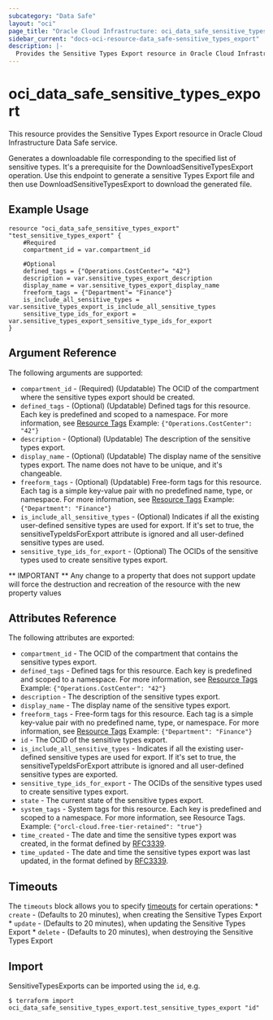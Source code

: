 ```yaml
---
subcategory: "Data Safe"
layout: "oci"
page_title: "Oracle Cloud Infrastructure: oci_data_safe_sensitive_types_export"
sidebar_current: "docs-oci-resource-data_safe-sensitive_types_export"
description: |-
  Provides the Sensitive Types Export resource in Oracle Cloud Infrastructure Data Safe service
---
```


# oci_data_safe_sensitive_types_export
This resource provides the Sensitive Types Export resource in Oracle Cloud Infrastructure Data Safe service.

Generates a downloadable file corresponding to the specified list of sensitive types. It's a prerequisite for the
DownloadSensitiveTypesExport operation. Use this endpoint to generate a sensitive Types Export file and then use 
DownloadSensitiveTypesExport to download the generated file.


## Example Usage

```hcl
resource "oci_data_safe_sensitive_types_export" "test_sensitive_types_export" {
	#Required
	compartment_id = var.compartment_id

	#Optional
	defined_tags = {"Operations.CostCenter"= "42"}
	description = var.sensitive_types_export_description
	display_name = var.sensitive_types_export_display_name
	freeform_tags = {"Department"= "Finance"}
	is_include_all_sensitive_types = var.sensitive_types_export_is_include_all_sensitive_types
	sensitive_type_ids_for_export = var.sensitive_types_export_sensitive_type_ids_for_export
}
```

## Argument Reference

The following arguments are supported:

* `compartment_id` - (Required) (Updatable) The OCID of the compartment where the sensitive types export should be created.
* `defined_tags` - (Optional) (Updatable) Defined tags for this resource. Each key is predefined and scoped to a namespace. For more information, see [Resource Tags](https://docs.cloud.oracle.com/iaas/Content/General/Concepts/resourcetags.htm) Example: `{"Operations.CostCenter": "42"}` 
* `description` - (Optional) (Updatable) The description of the sensitive types export.
* `display_name` - (Optional) (Updatable) The display name of the sensitive types export. The name does not have to be unique, and it's changeable.
* `freeform_tags` - (Optional) (Updatable) Free-form tags for this resource. Each tag is a simple key-value pair with no predefined name, type, or namespace. For more information, see [Resource Tags](https://docs.cloud.oracle.com/iaas/Content/General/Concepts/resourcetags.htm)  Example: `{"Department": "Finance"}` 
* `is_include_all_sensitive_types` - (Optional) Indicates if all the existing user-defined sensitive types are used for export. If it's set to true, the sensitiveTypeIdsForExport attribute is ignored and all user-defined sensitive types are used. 
* `sensitive_type_ids_for_export` - (Optional) The OCIDs of the sensitive types used to create sensitive types export. 


** IMPORTANT **
Any change to a property that does not support update will force the destruction and recreation of the resource with the new property values

## Attributes Reference

The following attributes are exported:

* `compartment_id` - The OCID of the compartment that contains the sensitive types export.
* `defined_tags` - Defined tags for this resource. Each key is predefined and scoped to a namespace. For more information, see [Resource Tags](https://docs.cloud.oracle.com/iaas/Content/General/Concepts/resourcetags.htm) Example: `{"Operations.CostCenter": "42"}` 
* `description` - The description of the sensitive types export.
* `display_name` - The display name of the sensitive types export.
* `freeform_tags` - Free-form tags for this resource. Each tag is a simple key-value pair with no predefined name, type, or namespace. For more information, see [Resource Tags](https://docs.cloud.oracle.com/iaas/Content/General/Concepts/resourcetags.htm)  Example: `{"Department": "Finance"}` 
* `id` - The OCID of the sensitive types export.
* `is_include_all_sensitive_types` - Indicates if all the existing user-defined sensitive types are used for export. If it's set to true, the sensitiveTypeIdsForExport attribute is ignored and all user-defined sensitive types are exported. 
* `sensitive_type_ids_for_export` - The OCIDs of the sensitive types used to create sensitive types export. 
* `state` - The current state of the sensitive types export.
* `system_tags` - System tags for this resource. Each key is predefined and scoped to a namespace. For more information, see Resource Tags. Example: `{"orcl-cloud.free-tier-retained": "true"}` 
* `time_created` - The date and time the sensitive types export was created, in the format defined by [RFC3339](https://tools.ietf.org/html/rfc3339).
* `time_updated` - The date and time the sensitive types export was last updated, in the format defined by [RFC3339](https://tools.ietf.org/html/rfc3339).

## Timeouts

The `timeouts` block allows you to specify [timeouts](https://registry.terraform.io/providers/oracle/oci/latest/docs/guides/changing_timeouts) for certain operations:
	* `create` - (Defaults to 20 minutes), when creating the Sensitive Types Export
	* `update` - (Defaults to 20 minutes), when updating the Sensitive Types Export
	* `delete` - (Defaults to 20 minutes), when destroying the Sensitive Types Export


## Import

SensitiveTypesExports can be imported using the `id`, e.g.

```
$ terraform import oci_data_safe_sensitive_types_export.test_sensitive_types_export "id"
```


